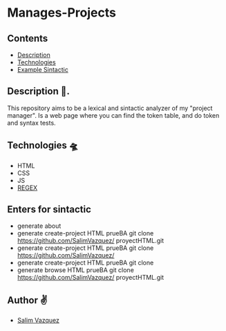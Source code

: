 # Manages-Projects

## Contents
- [Description](#description-)
- [Technologies](#technologies-)
- [Example Sintactic](#enters-for-sintactic)

## Description 📖.
This repository aims to be a lexical and sintactic analyzer of my "project manager".
Is a web page where you can find the token table, and do token and syntax tests.

## Technologies 🛸
- HTML
- CSS
- JS
- [REGEX](https://developer.mozilla.org/es/docs/Web/JavaScript/Guide/Regular_Expressions)

## Enters for sintactic
- generate about
- generate create-project HTML prueBA git clone https://github.com/SalimVazquez/ proyectHTML.git
- generate create-project HTML prueBA git clone https://github.com/SalimVazquez/ 
- generate create-project HTML prueBA git clone
- generate browse HTML prueBA git clone https://github.com/SalimVazquez/ proyectHTML.git

## Author ✌
- [Salim Vazquez](https://github.com/SalimVazquez)
